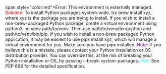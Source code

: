 span style="color:red">Error:</span> This environment is externally managed.
<span style="color:red">Solution:</span> To install Python packages system-wide, try brew install xyz, where xyz is the package you are trying to install.
If you wish to install a non-brew-packaged Python package, create a virtual environment using python3 -m venv path/to/venv. Then use path/to/venv/bin/python and path/to/venv/bin/pip.
If you wish to install a non-brew packaged Python application, it may be easiest to use pipx install xyz, which will manage a virtual environment for you. Make sure you have pipx installed.
<span style="color:purple">Note:</span> If you believe this is a mistake, please contact your Python installation or OS distribution provider. You can override this, at the risk of breaking your Python installation or OS, by passing --break-system-packages.
<span style="color:cyan">Hint:</span> See PEP 668 for the detailed specification.
